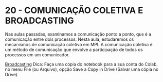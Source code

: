 # 20 - COMUNICAÇÃO COLETIVA E BROADCASTING

Nas aulas passadas, examinamos a comunicação ponto a ponto, que é a comunicação entre dois processos. Nesta aula, estudaremos os mecanismos de comunicação coletiva em MPI. A comunicação coletiva é um método de comunicação que envolve a participação de todos os processos em um comunicador.

[Broadcasting](https://colab.research.google.com/drive/1MCI-7-c5wiUtTbE_n_M-Jnal4S0PP3qO?usp=sharing) Dica: Faça uma cópia do notebook para a sua conta do Colab, no menu File (ou Arquivo), opção Save a Copy in Drive (Salvar uma cópia no Drive). 
